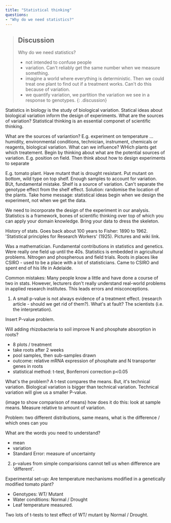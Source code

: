 ```yaml
---
title: "Statistical thinking"
questions:
- "Why do we need statistics?"
---
```


> ## Discussion
> Why do we need statistics?
> - not intended to confuse people
> - variation. Can't reliably get the same number when we measure something.
> - imagine a world where everything is deterministic. Then we could treat one plant to find out if a treatment works. Can't do this because of variation.
> - we quantify variation, we partition the variation we see in a response to genotypes. 
{: .discussion}

Statistics in biology is the study of biological variation. Statical ideas about biological variation inform the design of experiments. What are the sources of variation? Statistical thinking is an essential componet of scientific thinking. 

What are the sources of variantion? E.g. experiment on temperature ... humidity, environmental conditions, technician, instrument, chemicals or reagents, biological variation. 
What can we influence? WHich plants get which treatement. Begin by thinking about what are the potential sources of variation. E.g. position on field. Then think about how to design experiments to separate 

E.g. tomato plant. Have mutant that is drought resistant. Put mutant on bottom, wild type on top shelf. Enough samples to account for variation. BUt, fundamental mistake. Shelf is a source of variation. Can't separate the genotype effect from the shelf effect. Solution: randomise the location of the plants. Take home message: statistical ideas begin when we design the experiment, not when we get the data. 

We need to incorporate the design of the experiment in our analysis. 
Statistics is a framework, bones of scientific thinking over top of which you can apply your domain knowledge. Bring your data to dress the skeleton. 

History of stats. Goes back about 100 years to Fisher: 1890 to 1962. 'Statistical principles for Research Workers' (1925). 
Pictures and wiki link.

Was a mathematician. Fundamental contributions in statistics and genetics. Were really one field up until the 40s. Statistics is embedded in agricultural problems. Nitrogen and phospherous and field trials. Roots in places like CSIRO - used to be a place with a lot of statisticians. Came to CSIRO and spent end of his life in Adelaide. 

Common mistakes:
Many people know a little and have done a course of two in stats. However, lecturers don't really understand real-world problems in applied research institutes. This leads errors and misconceptions. 

1. A small p-value is not always evidence of a treatment effect. (research article - should we get rid of them?). What's at fault? The scientists (i.e. the interpretation). 

Insert P-value problem. 

Will adding rhizobacteria to soil improve N and phosphate absorption in roots?
* 8 plots / treatment
* take roots after 2 weeks
* pool samples, then sub-samples drawn
* outcome: relative mRNA expression of phosphate and N transporter genes in roots
* statistical method: t-test, Bonferroni correction p<0.05

What's the problem? A t-test compares the means. But, it's technical variation. Biological variation is bigger than technical variation. Technical variation will give us a smaller P-value. 

(image to show comparison of means)
how does it do this: look at sample means. Measure relative to amount of variation.

Problem: two different distributions, same means, what is the difference / which ones can you 

What are the words you need to understand?

* mean
* variation
* Standard Error: measure of uncertainty

2. p-values from simple comparisions cannot tell us when difference are 'different'.

Experimental set-up:
Are temperature mechanisms modified in a genetically modified tomato plant?
* Genotypes: WT/ Mutant
* Water conditions: Normal / Drought
* Leaf temperature measured. 

Two lots of t-tests to test effect of WT/ mutant by Normal / Drought.
